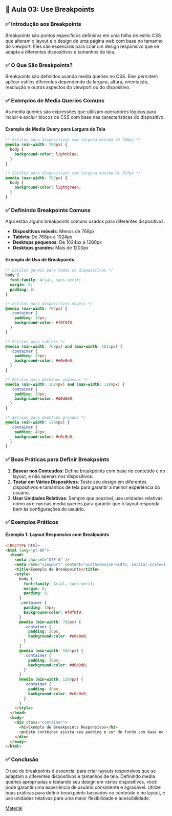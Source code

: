 ## 📝 Aula 03: Use Breakpoints

### ✅ Introdução aos Breakpoints

Breakpoints são pontos específicos definidos em uma folha de estilo CSS que alteram o layout e o design de uma página web com base no tamanho do viewport. Eles são essenciais para criar um design responsivo que se adapta a diferentes dispositivos e tamanhos de tela.

### ✅ O Que São Breakpoints?

Breakpoints são definidos usando media queries no CSS. Eles permitem aplicar estilos diferentes dependendo da largura, altura, orientação, resolução e outros aspectos do viewport ou do dispositivo.

### ✅ Exemplos de Media Queries Comuns

As media queries são expressões que utilizam operadores lógicos para incluir e excluir blocos de CSS com base nas características do dispositivo.

#### Exemplo de Media Query para Largura de Tela

```css
/* Estilos para dispositivos com largura mínima de 768px */
@media (min-width: 768px) {
  body {
    background-color: lightblue;
  }
}

/* Estilos para dispositivos com largura máxima de 767px */
@media (max-width: 767px) {
  body {
    background-color: lightgreen;
  }
}
```

### ✅ Definindo Breakpoints Comuns

Aqui estão alguns breakpoints comuns usados para diferentes dispositivos:

- **Dispositivos móveis**: Menos de 768px
- **Tablets**: De 768px a 1024px
- **Desktops pequenos**: De 1024px a 1200px
- **Desktops grandes**: Mais de 1200px

#### Exemplo de Uso de Breakpoints

```css
/* Estilos gerais para todos os dispositivos */
body {
  font-family: Arial, sans-serif;
  margin: 0;
  padding: 0;
}

/* Estilos para dispositivos móveis */
@media (max-width: 767px) {
  .container {
    padding: 10px;
    background-color: #f0f0f0;
  }
}

/* Estilos para tablets */
@media (min-width: 768px) and (max-width: 1023px) {
  .container {
    padding: 20px;
    background-color: #e0e0e0;
  }
}

/* Estilos para desktops pequenos */
@media (min-width: 1024px) and (max-width: 1199px) {
  .container {
    padding: 30px;
    background-color: #d0d0d0;
  }
}

/* Estilos para desktops grandes */
@media (min-width: 1200px) {
  .container {
    padding: 40px;
    background-color: #c0c0c0;
  }
}
```

### ✅ Boas Práticas para Definir Breakpoints

1. **Basear nos Conteúdos**: Defina breakpoints com base no conteúdo e no layout, e não apenas nos dispositivos.
2. **Testar em Vários Dispositivos**: Teste seu design em diferentes dispositivos e tamanhos de tela para garantir a melhor experiência do usuário.
3. **Usar Unidades Relativas**: Sempre que possível, use unidades relativas como `em` e `rem` nas media queries para garantir que o layout responda bem às configurações do usuário.

### ✅ Exemplos Práticos

#### Exemplo 1: Layout Responsivo com Breakpoints

```html
<!DOCTYPE html>
<html lang="pt-BR">
  <head>
    <meta charset="UTF-8" />
    <meta name="viewport" content="width=device-width, initial-scale=1.0" />
    <title>Exemplo de Breakpoints</title>
    <style>
      body {
        font-family: Arial, sans-serif;
        margin: 0;
        padding: 0;
      }
      .container {
        padding: 10px;
        background-color: #f0f0f0;
      }
      @media (min-width: 768px) {
        .container {
          padding: 20px;
          background-color: #e0e0e0;
        }
      }
      @media (min-width: 1024px) {
        .container {
          padding: 30px;
          background-color: #d0d0d0;
        }
      }
      @media (min-width: 1200px) {
        .container {
          padding: 40px;
          background-color: #c0c0c0;
        }
      }
    </style>
  </head>
  <body>
    <div class="container">
      <h1>Exemplo de Breakpoints Responsivos</h1>
      <p>Este contêiner ajusta seu padding e cor de fundo com base no tamanho do viewport.</p>
    </div>
  </body>
</html>
```

### ✅ Conclusão

O uso de breakpoints é essencial para criar layouts responsivos que se adaptam a diferentes dispositivos e tamanhos de tela. Definindo media queries apropriadas e testando seu design em vários dispositivos, você pode garantir uma experiência de usuário consistente e agradável. Utilize boas práticas para definir breakpoints baseados no conteúdo e no layout, e use unidades relativas para uma maior flexibilidade e acessibilidade.

[Material](./Use%20breakpoints.pdf)

